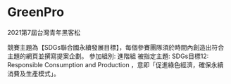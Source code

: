 # GreenPro 

2021第7屆台灣青年黑客松

競賽主題為【SDGs聯合國永續發展目標】，每個參賽團隊須於時間內創造出符合主題的網頁並撰寫提案企劃。 參加組別: 進階組 被指定主題: SDGs目標12: Responsible Consumption and Production ，意即「促進綠色經濟，確保永續消費及生產模式」。
